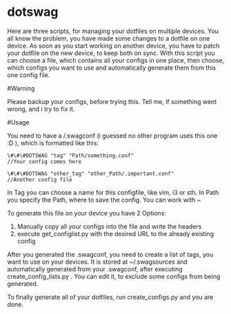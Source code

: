 # dotswag

Here are three scripts, for managing your dotfiles on multiple devices.
You all know the problem, you have made some changes to a dotfile on one device. As soon as you start working on another device, you have to patch your dotfile on the new device, to keep both on sync.
With this script you can choose a file, which contains all your configs in one place, then choose, which configs you want to 
use and automatically generate them from this one config file.

#Warning

Please backup your configs, before trying this.
Tell me, if something went wrong, and i try to fix it.

#Usage

You need to have a /.swagconf (i guessed no other program uses this one :D ), which is formatted like this:
```
\#\#\#DOTSWAG "tag" "Path/something.conf"
//Your config comes here

\#\#\#DOTSWAG "other_tag" "other_Path/.important.conf"
//Another config file
```
In Tag you can choose a name for this configfile, like vim, i3 or sth.
In Path you specify the Path, where to save the config.
You can work with ~

To generate this file on your device you have 2 Options:
1. Manually copy all your configs into the file and write the headers
2. execute get_configlist.py with the desired URL to the already existing config

After you generated the .swagconf, you need to create a list of tags, you want to use on your devices.
It is stored at ~/.swagsources and automatically generated from your .swagconf, after executing create_config_lists.py .
You can edit it, to exclude some configs from being generated.

To finally generate all of your dotfiles, run create_configs.py and you are done.

